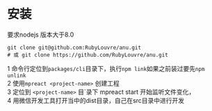 # 安装

要求nodejs 版本大于8.0

```shell
git clone git@github.com:RubyLouvre/anu.git
# 或 git clone https://github.com/RubyLouvre/anu.git
```

1 命令行定位到`packages/cli`目录下，执行`npm link`如果之前装过要先`npm unlink` <br />
2 使用`mpreact <project-name>` 创建工程<br />
3 定位到 `<project-name>` 目`录下 mpreact start 开始监听文件变化，<br />
4 用微信开发工具打开当中的dist目录，自己在src目录中进行开发